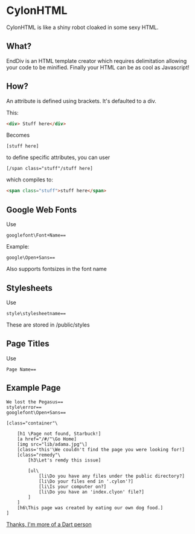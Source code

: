 CylonHTML
======

CylonHTML is like a shiny robot cloaked in some sexy HTML.

What?
-----
EndDiv is an HTML template creator which requires delimitation allowing your code to be minified. 
Finally your HTML can be as cool as Javascript!

How?
-----
An attribute is defined using brackets. It's defaulted to a div.

This:

````html
<div> Stuff here</div>
````

Becomes
````
[stuff here]
````
to define specific attributes, you can user
````
[/span class="stuff"/stuff here]
````
which compiles to:

````html
<span class="stuff">stuff here</span>
````

Google Web Fonts
-----

Use 

````
googlefont\Font+Name==
````

Example:
````
google\Open+Sans==
````

Also supports fontsizes in the font name

Stylesheets
-----

Use 

````
style\stylesheetname==
````

These are stored in /public/styles

Page Titles
-----

Use 

````
Page Name==
````

Example Page
-----
```
We lost the Pegasus==
style\error==
googlefont\Open+Sans==

[class="container"\

	[h1 \Page not found, Starbuck!]
	[a href="/#/"\Go Home]
	[img src="lib/adama.jpg"\]
	[class='this'\We couldn't find the page you were looking for!]
	[class="remedy"\ 
		[h3\Let's remdy this issue]

		[ul\
			[li\Do you have any files under the public directory?]
			[li\Do your files end in '.cylon'?]
			[li\Is your computer on?]
			[li\Do you have an 'index.clyon' file?]
		]
	]
	[h6\This page was created by eating our own dog food.]
]
```

[Thanks, I'm more of a Dart person](http://github.com/noahkoch/CylonDart)
